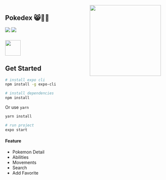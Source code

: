 
<img align='right' src="https://media.giphy.com/media/M9gbBd9nbDrOTu1Mqx/giphy.gif" width="230">
 
## Pokedex 😸👨‍💻

[![](https://img.shields.io/badge/Facebook-AnhQuanNguyen-blue)](https://www.facebook.com/anhquan291/)
[![](https://img.shields.io/badge/Gmail-anhquan291%40gmail.com-red)](mailto:anhquan291@gmail.com)

### <img src="https://media.giphy.com/media/VgCDAzcKvsR6OM0uWg/giphy.gif" width="50">

## Get Started

```bash
# install expo cli
npm install -g expo-cli
```
``` bash
# install dependencies
npm install
```
Or use `yarn`
``` bash
yarn install
```
``` bash
# run project
expo start
```


#### Feature
  - Pokemon Detail
  - Abilities 
  - Movements
  - Search
  - Add Favorite




